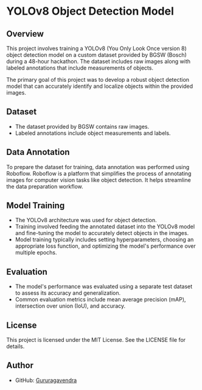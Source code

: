 # YOLOv8 Object Detection Model

## Overview
This project involves training a YOLOv8 (You Only Look Once version 8) object detection model on a custom dataset provided by BGSW (Bosch) during a 48-hour hackathon. The dataset includes raw images along with labeled annotations that include measurements of objects.

The primary goal of this project was to develop a robust object detection model that can accurately identify and localize objects within the provided images.

## Dataset
- The dataset provided by BGSW contains raw images.
- Labeled annotations include object measurements and labels.

## Data Annotation
To prepare the dataset for training, data annotation was performed using Roboflow. Roboflow is a platform that simplifies the process of annotating images for computer vision tasks like object detection. It helps streamline the data preparation workflow.

## Model Training
- The YOLOv8 architecture was used for object detection.
- Training involved feeding the annotated dataset into the YOLOv8 model and fine-tuning the model to accurately detect objects in the images.
- Model training typically includes setting hyperparameters, choosing an appropriate loss function, and optimizing the model's performance over multiple epochs.

## Evaluation
- The model's performance was evaluated using a separate test dataset to assess its accuracy and generalization.
- Common evaluation metrics include mean average precision (mAP), intersection over union (IoU), and accuracy.

## License
This project is licensed under the MIT License. See the LICENSE file for details.

## Author
- GitHub: [Gururagavendra](https://github.com/Gururagavendra)

